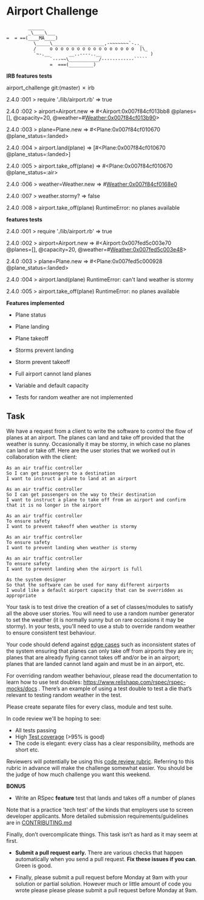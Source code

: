 Airport Challenge
=================

```
        ______
        _\____\___
=  = ==(____MA____)
          \_____\___________________,-~~~~~~~`-.._
          /     o o o o o o o o o o o o o o o o  |\_
          `~-.__       __..----..__                  )
                `---~~\___________/------------`````
                =  ===(_________)

```
**IRB features tests**

airport_challenge git:(master) ✗ irb

2.4.0 :001 > require './lib/airport.rb'
=> true

2.4.0 :002 > airport=Airport.new
=> #<Airport:0x007f84cf013bb8 @planes=[], @capacity=20, @weather=#<Weather:0x007f84cf013b90>>

2.4.0 :003 > plane=Plane.new
=> #<Plane:0x007f84cf010670 @plane_status=:landed>

2.4.0 :004 > airport.land(plane)
=> [#<Plane:0x007f84cf010670 @plane_status=:landed>]

2.4.0 :005 > airport.take_off(plane)
=> #<Plane:0x007f84cf010670 @plane_status=:air>

2.4.0 :006 > weather=Weather.new
=> #<Weather:0x007f84cf0168e0>

2.4.0 :007 > weather.stormy?
=> false

2.4.0 :008 > airport.take_off(plane)
RuntimeError: no planes available

**features tests**

2.4.0 :001 > require './lib/airport.rb'
 => true

2.4.0 :002 > airport=Airport.new
 => #<Airport:0x007fed5c003e70 @planes=[], @capacity=20, @weather=#<Weather:0x007fed5c003e48>>

2.4.0 :003 > plane=Plane.new
 => #<Plane:0x007fed5c000928 @plane_status=:landed>

2.4.0 :004 > airport.land(plane)
RuntimeError: can't land weather is stormy

2.4.0 :005 > airport.take_off(plane)
RuntimeError: no planes available

**Features implemented**
* Plane status
* Plane landing
* Plane takeoff
* Storms prevent landing
* Storm prevent takeoff
* Full airport cannot land planes
* Variable and default capacity


* Tests for random weather are not implemented

Task
-----

We have a request from a client to write the software to control the flow of planes at an airport. The planes can land and take off provided that the weather is sunny. Occasionally it may be stormy, in which case no planes can land or take off.  Here are the user stories that we worked out in collaboration with the client:

```
As an air traffic controller
So I can get passengers to a destination
I want to instruct a plane to land at an airport

As an air traffic controller
So I can get passengers on the way to their destination
I want to instruct a plane to take off from an airport and confirm that it is no longer in the airport

As an air traffic controller
To ensure safety
I want to prevent takeoff when weather is stormy

As an air traffic controller
To ensure safety
I want to prevent landing when weather is stormy

As an air traffic controller
To ensure safety
I want to prevent landing when the airport is full

As the system designer
So that the software can be used for many different airports
I would like a default airport capacity that can be overridden as appropriate
```

Your task is to test drive the creation of a set of classes/modules to satisfy all the above user stories. You will need to use a random number generator to set the weather (it is normally sunny but on rare occasions it may be stormy). In your tests, you'll need to use a stub to override random weather to ensure consistent test behaviour.

Your code should defend against [edge cases](http://programmers.stackexchange.com/questions/125587/what-are-the-difference-between-an-edge-case-a-corner-case-a-base-case-and-a-b) such as inconsistent states of the system ensuring that planes can only take off from airports they are in; planes that are already flying cannot takes off and/or be in an airport; planes that are landed cannot land again and must be in an airport, etc.

For overriding random weather behaviour, please read the documentation to learn how to use test doubles: https://www.relishapp.com/rspec/rspec-mocks/docs . There’s an example of using a test double to test a die that’s relevant to testing random weather in the test.

Please create separate files for every class, module and test suite.

In code review we'll be hoping to see:

* All tests passing
* High [Test coverage](https://github.com/makersacademy/course/blob/master/pills/test_coverage.md) (>95% is good)
* The code is elegant: every class has a clear responsibility, methods are short etc.

Reviewers will potentially be using this [code review rubric](docs/review.md).  Referring to this rubric in advance will make the challenge somewhat easier.  You should be the judge of how much challenge you want this weekend.

**BONUS**

* Write an RSpec **feature** test that lands and takes off a number of planes

Note that is a practice 'tech test' of the kinds that employers use to screen developer applicants.  More detailed submission requirements/guidelines are in [CONTRIBUTING.md](CONTRIBUTING.md)

Finally, don’t overcomplicate things. This task isn’t as hard as it may seem at first.

* **Submit a pull request early.**  There are various checks that happen automatically when you send a pull request.  **Fix these issues if you can**.  Green is good.

* Finally, please submit a pull request before Monday at 9am with your solution or partial solution.  However much or little amount of code you wrote please please please submit a pull request before Monday at 9am.
